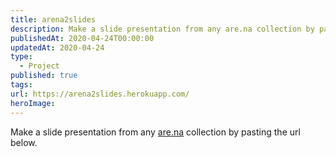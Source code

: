 ```yaml
---
title: arena2slides
description: Make a slide presentation from any are.na collection by pasting the url below.
publishedAt: 2020-04-24T00:00:00
updatedAt: 2020-04-24
type:
  - Project
published: true
tags: 
url: https://arena2slides.herokuapp.com/
heroImage:
---
```

Make a slide presentation from any [are.na](https://www.are.na/tiny-factories) collection by pasting the url below.
